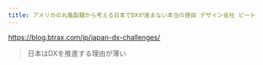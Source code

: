 ```yaml
---
title: アメリカの丸亀製麺から考える日本でDXが進まない本当の理由 デザイン会社 ビートラックス: ブログ
---
```


https://blog.btrax.com/jp/japan-dx-challenges/

> 日本はDXを推進する理由が薄い

